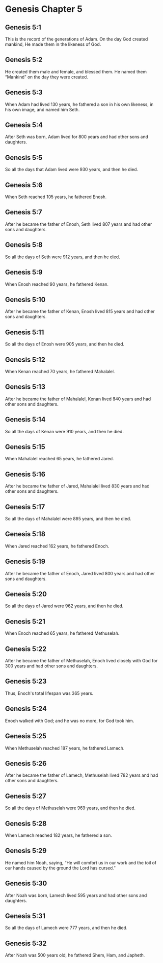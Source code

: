 # Genesis Chapter 5

## Genesis 5:1

This is the record of the generations of Adam. On the day God created mankind, He made them in the likeness of God.

## Genesis 5:2

He created them male and female, and blessed them. He named them “Mankind” on the day they were created.

## Genesis 5:3

When Adam had lived 130 years, he fathered a son in his own likeness, in his own image, and named him Seth.

## Genesis 5:4

After Seth was born, Adam lived for 800 years and had other sons and daughters.

## Genesis 5:5

So all the days that Adam lived were 930 years, and then he died.

## Genesis 5:6

When Seth reached 105 years, he fathered Enosh.

## Genesis 5:7

After he became the father of Enosh, Seth lived 807 years and had other sons and daughters.

## Genesis 5:8

So all the days of Seth were 912 years, and then he died.

## Genesis 5:9

When Enosh reached 90 years, he fathered Kenan.

## Genesis 5:10

After he became the father of Kenan, Enosh lived 815 years and had other sons and daughters.

## Genesis 5:11

So all the days of Enosh were 905 years, and then he died.

## Genesis 5:12

When Kenan reached 70 years, he fathered Mahalalel.

## Genesis 5:13

After he became the father of Mahalalel, Kenan lived 840 years and had other sons and daughters.

## Genesis 5:14

So all the days of Kenan were 910 years, and then he died.

## Genesis 5:15

When Mahalalel reached 65 years, he fathered Jared.

## Genesis 5:16

After he became the father of Jared, Mahalalel lived 830 years and had other sons and daughters.

## Genesis 5:17

So all the days of Mahalalel were 895 years, and then he died.

## Genesis 5:18

When Jared reached 162 years, he fathered Enoch.

## Genesis 5:19

After he became the father of Enoch, Jared lived 800 years and had other sons and daughters.

## Genesis 5:20

So all the days of Jared were 962 years, and then he died.

## Genesis 5:21

When Enoch reached 65 years, he fathered Methuselah.

## Genesis 5:22

After he became the father of Methuselah, Enoch lived closely with God for 300 years and had other sons and daughters.

## Genesis 5:23

Thus, Enoch's total lifespan was 365 years.

## Genesis 5:24

Enoch walked with God; and he was no more, for God took him.

## Genesis 5:25

When Methuselah reached 187 years, he fathered Lamech.

## Genesis 5:26

After he became the father of Lamech, Methuselah lived 782 years and had other sons and daughters.

## Genesis 5:27

So all the days of Methuselah were 969 years, and then he died.

## Genesis 5:28

When Lamech reached 182 years, he fathered a son.

## Genesis 5:29

He named him Noah, saying, “He will comfort us in our work and the toil of our hands caused by the ground the Lord has cursed.”

## Genesis 5:30

After Noah was born, Lamech lived 595 years and had other sons and daughters.

## Genesis 5:31

So all the days of Lamech were 777 years, and then he died.

## Genesis 5:32

After Noah was 500 years old, he fathered Shem, Ham, and Japheth.
